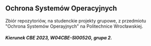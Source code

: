 ## Ochrona Systemów Operacyjnych
<p>Zbiór repozytoriów, na studenckie projekty grupowe, z przedmiotu "Ochrona Systemów Operayjnych" na Politechnice Wrocławskiej.</br>

##### Kierunek CBE 2023, W04CBE-SI0052G, grupa 2.

<!--

**Here are some ideas to get you started:**

🙋‍♀️ A short introduction - what is your organization all about?
🌈 Contribution guidelines - how can the community get involved?
👩‍💻 Useful resources - where can the community find your docs? Is there anything else the community should know?
🍿 Fun facts - what does your team eat for breakfast?
🧙 Remember, you can do mighty things with the power of [Markdown](https://docs.github.com/github/writing-on-github/getting-started-with-writing-and-formatting-on-github/basic-writing-and-formatting-syntax)
-->
